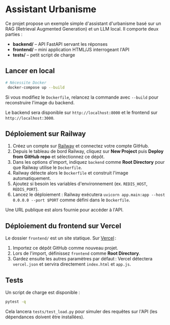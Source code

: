 # Assistant Urbanisme

Ce projet propose un exemple simple d'assistant d'urbanisme basé sur un RAG (Retrieval Augmented Generation) et un LLM local.
Il comporte deux parties :

* **backend/** – API FastAPI servant les réponses
* **frontend/** – mini application HTML/JS interrogeant l'API
* **tests/** – petit script de charge

## Lancer en local

```bash
# Nécessite Docker
 docker-compose up --build
```
Si vous modifiez le `Dockerfile`, relancez la commande avec `--build` pour
reconstruire l'image du backend.

Le backend sera disponible sur `http://localhost:8000` et le frontend sur `http://localhost:3000`.

## Déploiement sur Railway

1. Créez un compte sur [Railway](https://railway.app) et connectez votre compte GitHub.
2. Depuis le tableau de bord Railway, cliquez sur **New Project** puis **Deploy from GitHub repo** et sélectionnez ce dépôt.
3. Dans les options d'import, indiquez `backend` comme **Root Directory** pour que Railway utilise le `Dockerfile`.
4. Railway détecte alors le `Dockerfile` et construit l'image automatiquement.
5. Ajoutez si besoin les variables d'environnement (ex. `REDIS_HOST`, `REDIS_PORT`).
6. Lancez le déploiement : Railway exécutera `uvicorn app.main:app --host 0.0.0.0 --port $PORT` comme défini dans le `Dockerfile`.

Une URL publique est alors fournie pour accéder à l'API.

## Déploiement du frontend sur Vercel

Le dossier `frontend/` est un site statique. Sur [Vercel](https://vercel.com) :

1. Importez ce dépôt GitHub comme nouveau projet.
2. Lors de l'import, définissez `frontend` comme **Root Directory**.
3. Gardez ensuite les autres paramètres par défaut : Vercel détectera `vercel.json` et servira directement `index.html` et `app.js`.

## Tests

Un script de charge est disponible :

```bash
pytest -q
```

Cela lancera `tests/test_load.py` pour simuler des requêtes sur l'API (les dépendances doivent être installées).
